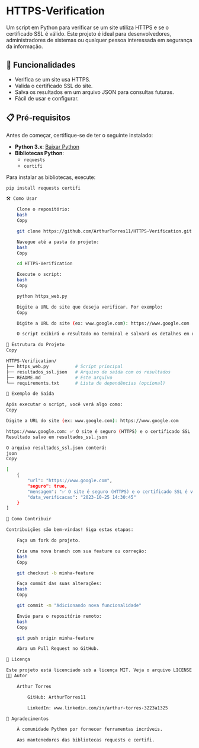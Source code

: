 # HTTPS-Verification

Um script em Python para verificar se um site utiliza HTTPS e se o certificado SSL é válido. Este projeto é ideal para desenvolvedores, administradores de sistemas ou qualquer pessoa interessada em segurança da informação.

## 🚀 Funcionalidades

- Verifica se um site usa HTTPS.
- Valida o certificado SSL do site.
- Salva os resultados em um arquivo JSON para consultas futuras.
- Fácil de usar e configurar.

## 📋 Pré-requisitos

Antes de começar, certifique-se de ter o seguinte instalado:

- **Python 3.x**: [Baixar Python](https://www.python.org/downloads/)
- **Bibliotecas Python**:
  - `requests`
  - `certifi`

Para instalar as bibliotecas, execute:

```bash
pip install requests certifi

🛠️ Como Usar

    Clone o repositório:
    bash
    Copy

    git clone https://github.com/ArthurTorres11/HTTPS-Verification.git

    Navegue até a pasta do projeto:
    bash
    Copy

    cd HTTPS-Verification

    Execute o script:
    bash
    Copy

    python https_web.py

    Digite a URL do site que deseja verificar. Por exemplo:
    Copy

    Digite a URL do site (ex: www.google.com): https://www.google.com

    O script exibirá o resultado no terminal e salvará os detalhes em um arquivo JSON (resultados_ssl.json).

📂 Estrutura do Projeto
Copy

HTTPS-Verification/
├── https_web.py          # Script principal
├── resultados_ssl.json   # Arquivo de saída com os resultados
├── README.md             # Este arquivo
└── requirements.txt      # Lista de dependências (opcional)

📝 Exemplo de Saída

Após executar o script, você verá algo como:
Copy

Digite a URL do site (ex: www.google.com): https://www.google.com

https://www.google.com: ✅ O site é seguro (HTTPS) e o certificado SSL é válido.
Resultado salvo em resultados_ssl.json

O arquivo resultados_ssl.json conterá:
json
Copy

[
    {
        "url": "https://www.google.com",
        "seguro": true,
        "mensagem": "✅ O site é seguro (HTTPS) e o certificado SSL é válido.",
        "data_verificacao": "2023-10-25 14:30:45"
    }
]

🤝 Como Contribuir

Contribuições são bem-vindas! Siga estas etapas:

    Faça um fork do projeto.

    Crie uma nova branch com sua feature ou correção:
    bash
    Copy

    git checkout -b minha-feature

    Faça commit das suas alterações:
    bash
    Copy

    git commit -m "Adicionando nova funcionalidade"

    Envie para o repositório remoto:
    bash
    Copy

    git push origin minha-feature

    Abra um Pull Request no GitHub.

📄 Licença

Este projeto está licenciado sob a licença MIT. Veja o arquivo LICENSE para mais detalhes.
👨‍💻 Autor

    Arthur Torres

        GitHub: ArthurTorres11

        LinkedIn: www.linkedin.com/in/arthur-torres-3223a1325

🌟 Agradecimentos

    À comunidade Python por fornecer ferramentas incríveis.

    Aos mantenedores das bibliotecas requests e certifi.
